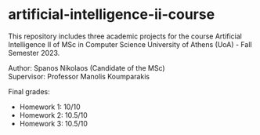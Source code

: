 # artificial-intelligence-ii-course
This repository includes three academic projects for the course Artificial Intelligence II of MSc in Computer Science University of Athens (UoA) - Fall Semester 2023.

Author: Spanos Nikolaos (Candidate of the MSc) </br>
Supervisor: Professor Manolis Koumparakis

Final grades:
- Homework 1: 10/10
- Homework 2: 10.5/10
- Homework 3: 10.5/10
